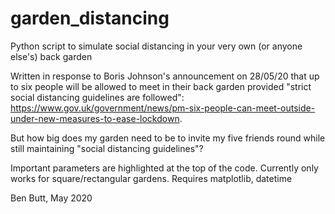 # garden_distancing
Python script to simulate social distancing in your very own (or anyone else's) back garden

Written in response to Boris Johnson's announcement on 28/05/20 that up to six people will be allowed to meet in their back garden provided "strict social distancing guidelines are followed": https://www.gov.uk/government/news/pm-six-people-can-meet-outside-under-new-measures-to-ease-lockdown.

But how big does my garden need to be to invite my five friends round while still maintaining "social distancing guidelines"?

Important parameters are highlighted at the top of the code. Currently only works for square/rectangular gardens.
Requires matplotlib, datetime

Ben Butt, May 2020
